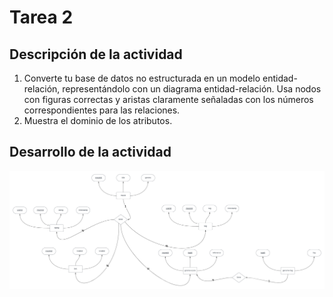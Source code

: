 # Tarea 2

## Descripción de la actividad

1. Converte tu base de datos no estructurada en un modelo entidad-relación, representándolo con un diagrama entidad-relación. Usa nodos con figuras correctas y aristas claramente señaladas con los números correspondientes para las relaciones.
2. Muestra el dominio de los atributos.

## Desarrollo de la actividad

![Tarea_2](./Tarea%202.png)
